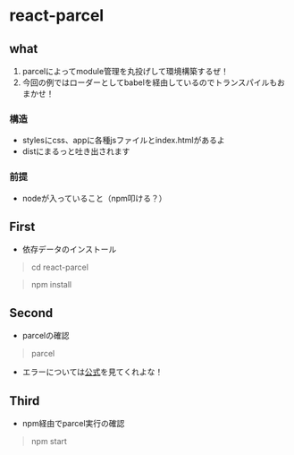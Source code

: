 # react-parcel
## what
1. parcelによってmodule管理を丸投げして環境構築するぜ！
2. 今回の例ではローダーとしてbabelを経由しているのでトランスパイルもおまかせ！
### 構造
* stylesにcss、appに各種jsファイルとindex.htmlがあるよ
* distにまるっと吐き出されます
### 前提
* nodeが入っていること（npm叩ける？）
## First
* 依存データのインストール
> cd react-parcel

> npm install
## Second
* parcelの確認
> parcel 
* エラーについては[公式](https://parceljs.org/getting_started.html)を見てくれよな！
## Third
* npm経由でparcel実行の確認
> npm start

